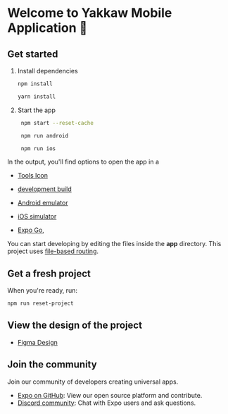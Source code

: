 # Welcome to Yakkaw Mobile Application 👋

## Get started

1. Install dependencies

   ```bash
   npm install
   ```

   ```bash
   yarn install
   ```

2. Start the app

   ```bash
    npm start --reset-cache
   ```

   ```bash
    npm run android
   ```

   ```bash
    npm run ios
   ```

In the output, you'll find options to open the app in a

- [Tools Icon](https://icons.expo.fyi/Index)

- [development build](https://docs.expo.dev/develop/development-builds/introduction/)
- [Android emulator](https://docs.expo.dev/workflow/android-studio-emulator/)
- [iOS simulator](https://docs.expo.dev/workflow/ios-simulator/)
- [Expo Go](https://expo.dev/go),

You can start developing by editing the files inside the **app** directory. This project uses [file-based routing](https://docs.expo.dev/router/introduction).

## Get a fresh project

When you're ready, run:

```bash
npm run reset-project
```

## View the design of the project

- [Figma Design](https://www.figma.com/design/bzvfEHdMxROC52XllYWdpb/Yakkaw-Mobile-Application-Figma?node-id=0-1&t=VdiDb9LQvV52zKKk-1)


## Join the community

Join our community of developers creating universal apps.

- [Expo on GitHub](https://github.com/expo/expo): View our open source platform and contribute.
- [Discord community](https://chat.expo.dev): Chat with Expo users and ask questions.
